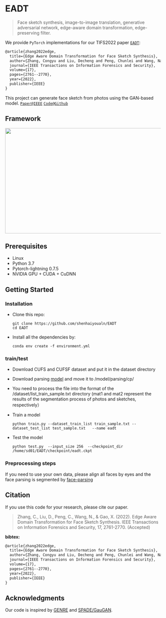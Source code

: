 # EADT

> Face sketch synthesis, image-to-image translation, generative adversarial network, edge-aware domain transformation, edge-preserving filter.

We provide `PyTorch` implementations for our TIFS2022 paper [`EADT`](https://ieeexplore.ieee.org/abstract/document/9845477): 

```latex
@article{zhang2022edge,
  title={Edge Aware Domain Transformation for Face Sketch Synthesis},
  author={Zhang, Congyu and Liu, Decheng and Peng, Chunlei and Wang, Nannan and Gao, Xinbo},
  journal={IEEE Transactions on Information Forensics and Security},
  volume={17},
  pages={2761--2770},
  year={2022},
  publisher={IEEE}
}
```

This project can generate face sketch from photos using the GAN-based model.
[`Paper@IEEE`](https://ieeexplore.ieee.org/abstract/document/9845477)   [`Code@Github`](https://github.com/shenhaiyoualn/EADT)  

## Framework
<div align=center><img width="1076" height="340" src=imgs/fig1.png/></div>



## Prerequisites

- Linux 
- Python 3.7
- Pytorch-lightning 0.7.5
- NVIDIA GPU + CUDA + CuDNN

## Getting Started

### Installation

* Clone this repo: 

  ```
  git clone https://github.com/shenhaiyoualn/EADT
  cd EADT
  ```

* Install all the dependencies by:

  ```
  conda env create -f environment.yml
  ```

### train/test

* Download CUFS and CUFSF dataset and put it in the dataset directory
* Download parsing [model](https://drive.google.com/file/d/1VNEoJEZLLdvX-cP0xohyWv_xYqNtprjU/view?usp=share_link) and move it to /model/parsing/cp/
* You need to process the file into the format of the /dataset/list_train_sample.txt directory (mat1 and mat2 represent the results of the segmentation process of photos and sketches, respectively）



* Train a model

  ```
  python train.py --dataset_train_list train_sample.txt --dataset_test_list test_sample.txt   --name eadt
  ```

* Test the model

  ```
  python test.py  --input_size 256  --checkpoint_dir /home/sd01/EADT/checkpoint/eadt.ckpt
  ```


### Preprocessing steps

If you need to use your own data, please align all faces by eyes and the face parsing is segmented by [face-parsing](https://github.com/jehovahxu/face-parsing.PyTorch)


## Citation

 If you use this code for your research, please cite our paper. 

> Zhang, C., Liu, D., Peng, C., Wang, N., & Gao, X. (2022). Edge Aware Domain Transformation for Face Sketch Synthesis. IEEE Transactions on Information Forensics and Security, 17, 2761-2770. (Accepted)

**bibtex:**

```latex
@article{zhang2022edge,
  title={Edge Aware Domain Transformation for Face Sketch Synthesis},
  author={Zhang, Congyu and Liu, Decheng and Peng, Chunlei and Wang, Nannan and Gao, Xinbo},
  journal={IEEE Transactions on Information Forensics and Security},
  volume={17},
  pages={2761--2770},
  year={2022},
  publisher={IEEE}
}
```

## Acknowledgments

Our code is inspired by [GENRE](https://github.com/fei-hdu/genre) and [SPADE/GauGAN](https://github.com/NVlabs/SPADE).
